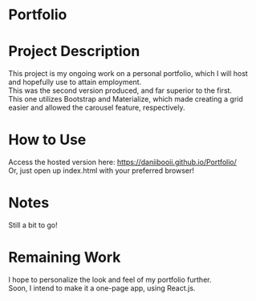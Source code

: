 # Portfolio

# Project Description
This project is my ongoing work on a personal portfolio, which I will host and hopefully use to attain employment.<br>
This was the second version produced, and far superior to the first.<br>
This one utilizes Bootstrap and Materialize, which made creating a grid easier and allowed the carousel feature, respectively.<br>

# How to Use
Access the hosted version here: https://daniibooii.github.io/Portfolio/<br>
Or, just open up index.html with your preferred browser!<br>

# Notes
Still a bit to go!<br>

# Remaining Work
I hope to personalize the look and feel of my portfolio further.<br>
Soon, I intend to make it a one-page app, using React.js.<br>
